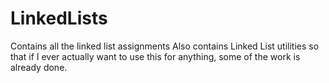 # LinkedLists
Contains all the linked list assignments
Also contains Linked List utilities so that if I ever actually want to use this for anything, some of the work is already done.
